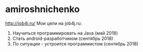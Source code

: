 # amiroshnichenko
http://job4j.ru/
Мои цели на job4j.ru:
1. Научиться программировать на Java (май 2018)
2. Стать android-разработчиком (сентябрь 2018)
3. По ситуации - устроится программистом (сентябрь 2018)
